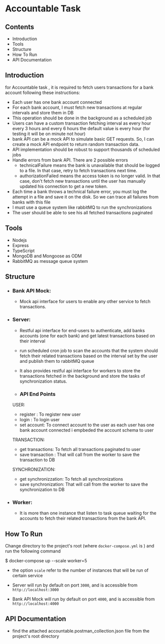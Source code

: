 <h1> Accountable Task </h1>

## Contents

- Introduction
- Tools
- Structure
- How To Run
- API Documentation

## Introduction

for Accountable task , it is required to fetch users transactions for a bank account following these instructions:

- Each user has one bank account connected
- For each bank account, I must fetch new transactions at regular intervals and store them in DB
- This operation should be done in the background as a scheduled job
- Users can have a custom transaction fetching interval as every hour every 3 hours and every 6 hours the default value is every hour (for testing it will be on minute not hour)
- bank API can be a mock API to simulate basic GET requests. So, I can create a mock API endpoint to return random transaction data.
- API implementation should be robust to support thousands of scheduled jobs
- Handle errors from bank API. There are 2 possible errors
  - technicalFailure means the bank is unavailable that should be logged to a file. In that case, retry to fetch transactions next time.
  - authorizationFailed means the access token is no longer valid. In that case, don't fetch new transactions until the user has manually updated his connection to get a new token.
- Each time a bank throws a technical failure error, you must log the attempt in a file and save it on the disk. So we can trace all failures from banks with this file
- I must use a queue system like rabbitMQ to run the synchronizations
- The user should be able to see his all fetched transactions paginated

## Tools

- Nodejs
- Express
- TypeScript
- MongoDB and Mongoose as ODM
- RabbitMQ as message queue system

## Structure

- ### Bank API Mock:

  - Mock api interface for users to enable any other service to fetch transactions.

- ### Server:

  - Restful api interface for end-users to authenticate, add banks accounts (one for each bank) and get latest transactions based on their interval

  - run scheduled cron job to scan the accounts that the system should fetch their related transactions based on the interval set by the user and publish them to rabbitMQ queue

  - It also provides restful api interface for workers to store the transactions fetched in the background and store the tasks of synchronization status.

  - ### API End Points

  USER:

  - register : To register new user
  - login : To login user
  - set account: To connect account to the user as each user has one bank account connected i empbeded the account schema to user

  TRANSACTION:

  - get transactions: To fetch all transactions paginated to user
  - save transaction : That will call from the worker to save the transaction to DB

  SYNCHRONIZATION:

  - get synchronizzation: To fetch all synchronizations
  - save synchronization: That will call from the worker to save the synchronization to DB

- ### Worker:

  - It is more than one instance that listen to task queue waiting for the accounts to fetch their related transactions from the bank API.

## How To Run

Change directory to the project's root (where `docker-compose.yml` is ) and run the following command

$ docker-compose up --scale worker=5

- the option `scale` refer to the number of instances that will be run of certain service

- Server will run by default on port `3000`, and is accessible from `http://localhost:3000`
- Bank API Mock will run by default on port `4000`, and is accessible from `http://localhost:4000`

## API Documentation

- find the attached accountable.postman_collection.json file from the project's root directory
